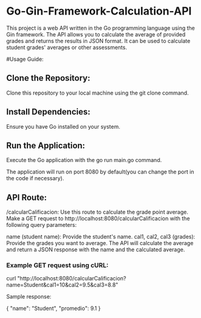 # Go-Gin-Framework-Calculation-API
This project is a web API written in the Go programming language using the Gin framework. The API allows you to calculate the average of provided grades and returns the results in JSON format. It can be used to calculate student grades' averages or other assessments.

#Usage Guide:

## Clone the Repository:

Clone this repository to your local machine using the git clone command.

## Install Dependencies:

Ensure you have Go installed on your system.

## Run the Application:

Execute the Go application with the go run main.go command.

The application will run on port 8080 by default(you can change the port in the code if necessary).

## API Route:

/calcularCalificacion: Use this route to calculate the grade point average. Make a GET request to http://localhost:8080/calcularCalificacion with the following query parameters:

name (student name): Provide the student's name.
cal1, cal2, cal3 (grades): Provide the grades you want to average.
The API will calculate the average and return a JSON response with the name and the calculated average.

### Example GET request using cURL:

curl "http://localhost:8080/calcularCalificacion?name=Student&cal1=10&cal2=9.5&cal3=8.8"

Sample response:

{
  "name": "Student",
  "promedio": 9.1
}
